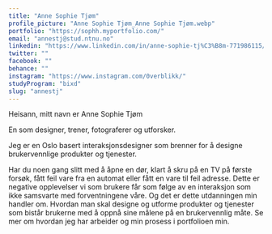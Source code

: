 ```yaml
---
title: "Anne Sophie Tjøm"
profile_picture: "Anne Sophie Tjøm_Anne Sophie Tjøm.webp"
portfolio: "https://sophh.myportfolio.com/"
email: "annestj@stud.ntnu.no"
linkedin: "https://www.linkedin.com/in/anne-sophie-tj%C3%B8m-771986115/"
twitter: ""
facebook: ""
behance: ""
instagram: "https://www.instagram.com/0verblikk/"
studyProgram: "bixd"
slug: "annestj"
---
```


Heisann, mitt navn er Anne Sophie Tjøm

En som designer, trener, fotograferer og utforsker.

Jeg er en Oslo basert interaksjonsdesigner som brenner for å designe brukervennlige produkter og tjenester. 

Har du noen gang slitt med å åpne en dør, klart å skru på en TV på første forsøk, fått feil vare fra en automat eller fått en vare til feil adresse. Dette er negative opplevelser vi som brukere får som følge av en interaksjon som ikke samsvarte med forventningene våre. Og det er dette utdanningen min handler om. 
Hvordan man skal designe og utforme produkter og tjenester som bistår brukerne med å oppnå sine målene på en brukervennlig måte. Se mer om hvordan jeg har arbeider og min prosess i portfolioen min.
